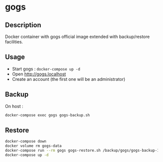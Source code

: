 # gogs

## Description

Docker container with gogs official image extended with backup/restore facilities.

## Usage

* Start gogs : `docker-compose up -d`
* Open http://gogs.localhost
* Create an account (the first one will be an administrator)

## Backup

On host :

```bash
docker-compose exec gogs gogs-backup.sh
```

## Restore

```bash
docker-compose down
docker volume rm gogs-data
docker-compose run --rm gogs gogs-restore.sh /backup/gogs/gogs-backup-1542542824.zip
docker-compose up -d
```

